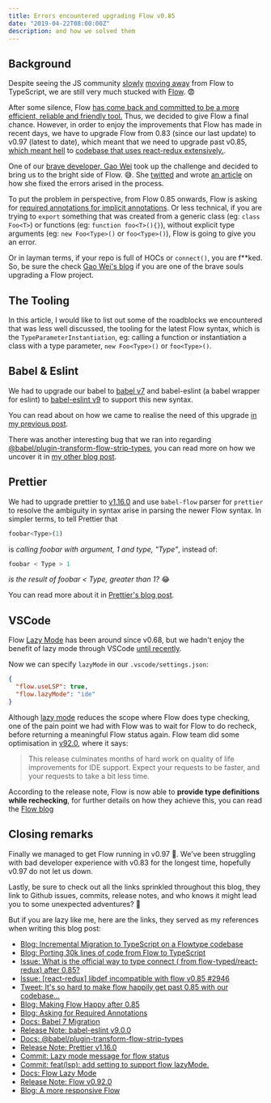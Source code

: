 ```yaml
---
title: Errors encountered upgrading Flow v0.85
date: "2019-04-22T08:00:00Z"
description: and how we solved them
---
```


## Background

Despite seeing the JS community [slowly](https://medium.com/entria/incremental-migration-to-typescript-on-a-flowtype-codebase-515f6490d92d) [moving away](https://davidgomes.com/porting-30k-lines-of-code-from-flow-to-typescript/) from Flow to TypeScript, we are still very much stucked with [Flow](https://flow.org/). 😨

After some silence, Flow [has come back and committed to be a more efficient, reliable and friendly tool.](https://medium.com/flow-type/what-the-flow-team-has-been-up-to-54239c62004f) Thus, we decided to give Flow a final chance. However, in order to enjoy the improvements that Flow has made in recent days, we have to upgrade Flow from 0.83 (since our last update) to v0.97 (latest to date), which meant that we need to upgrade past v0.85, [which meant hell](https://github.com/facebook/flow/issues/7493) to [codebase that uses react-redux extensively.](https://github.com/flow-typed/flow-typed/issues/2946).

One of our [brave developer, Gao Wei](https://wgao19.cc/) took up the challenge and decided to bring us to the bright side of Flow. 😅. She [twitted](https://twitter.com/wgao19/status/1115969686758248448) and wrote [an article](https://dev.wgao19.cc/2019-04-17__making-flow-happy-after-0.85/) on how she fixed the errors arised in the process.

To put the problem in perspective, from Flow 0.85 onwards, Flow is asking for [required annotations for implicit annotations](https://medium.com/flow-type/asking-for-required-annotations-64d4f9c1edf8). Or less technical, if you are trying to `export` something that was created from a generic class (eg: `class Foo<T>`) or functions (eg: `function foo<T>(){}`), without explicit type arguments (eg: `new Foo<Type>()` or `foo<Type>()`), Flow is going to give you an error.

Or in layman terms, if your repo is full of HOCs or `connect()`, you are f**ked. So, be sure the check [Gao Wei's blog](https://dev.wgao19.cc/2019-04-17__making-flow-happy-after-0.85/) if you are one of the brave souls upgrading a Flow project.

<!-- TODO: count how many lines of code with flow annotation -->

## The Tooling

In this article, I would like to list out some of the  roadblocks we encountered that was less well discussed, the tooling for the latest Flow syntax, which is the `TypeParameterInstantiation`, eg: calling a function or instantiation a class with a type parameter, `new Foo<Type>()` or `foo<Type>()`.

## Babel & Eslint
We had to upgrade our babel to [babel v7](https://babeljs.io/docs/en/v7-migration) and babel-eslint (a babel wrapper for eslint) to [babel-eslint v9](https://github.com/babel/babel-eslint/releases/tag/v9.0.0) to support this new syntax.

You can read about on how we came to realise the need of this upgrade [in my previous post](
https://lihautan.com/eslint-for-flow-explicit-type-argument-syntax/).

There was another interesting bug that we ran into regarding [@babel/plugin-transform-flow-strip-types](https://babeljs.io/docs/en/babel-plugin-transform-flow-strip-types), you can read more on how we uncover it in [my other blog post](/parsing-error-flow-type-parameter-instantiation/).

## Prettier
We had to upgrade prettier to [v1.16.0](https://prettier.io/blog/2019/01/20/1.16.0.html) and use `babel-flow` parser for `prettier` to resolve the ambiguity in syntax arise in parsing the newer Flow syntax. In simpler terms, to tell Prettier that

```js
foobar<Type>(1)
```

is _calling foobar with argument, 1 and type, "Type"_, instead of:

```js
foobar < Type > 1
```

_is the result of foobar < Type, greater than 1?_ 😂

You can read more about it in [Prettier's blog post](https://prettier.io/blog/2019/01/20/1.16.0.html#add-babel-flow-parser-5685-by-ikatyang).

## VSCode

Flow [Lazy Mode](https://github.com/facebook/flow/commit/3c0a2bbd118206a0a73a1a4d18375122c4ae1955) has been around since v0.68, but we hadn't enjoy the benefit of lazy mode through VSCode [until recently](https://github.com/flowtype/flow-for-vscode/commit/9c1440068f8faee95e487fc9f69b5f5ffed64bf1).

Now we can specify `lazyMode` in our `.vscode/settings.json`:

```json
{
  "flow.useLSP": true,
  "flow.lazyMode": "ide"
}
```

Although [lazy mode](https://flow.org/en/docs/lang/lazy-modes/) reduces the scope where Flow does type checking, one of the pain point we had with Flow was to wait for Flow to do recheck, before returning a meaningful Flow status again. Flow team did some optimisation in [v92.0](https://github.com/facebook/flow/releases/tag/v0.92.0), where it says:

> This release culminates months of hard work on quality of life improvements for IDE support.
Expect your requests to be faster, and your requests to take a bit less time.

According to the release note, Flow is now able to **provide type definitions while rechecking**, for further details on how they achieve this, you can read the [Flow blog](https://medium.com/flow-type/a-more-responsive-flow-1a8cb01aec11)

## Closing remarks

Finally we managed to get Flow running in v0.97 🎉. We've been struggling with bad developer experience with v0.83 for the longest time, hopefully v0.97 do not let us down.

Lastly, be sure to check out all the links sprinkled throughout this blog, they link to Github issues, commits, release notes, and who knows it might lead you to some unexpected adventures? 🤷‍

But if you are lazy like me, here are the links, they served as my references when writing this blog post:
- [Blog: Incremental Migration to TypeScript on a Flowtype codebase](https://medium.com/entria/incremental-migration-to-typescript-on-a-flowtype-codebase-515f6490d92d)
- [Blog: Porting 30k lines of code from Flow to TypeScript](https://davidgomes.com/porting-30k-lines-of-code-from-flow-to-typescript)
- [Issue: What is the official way to type connect ( from flow-typed/react-redux) after 0.85?](https://github.com/facebook/flow/issues/7493)
- [Issue: [react-redux] libdef incompatible with flow v0.85 #2946](https://github.com/flow-typed/flow-typed/issues/2946)
- [Tweet: It's so hard to make flow happily get past 0.85 with our codebase...](https://twitter.com/wgao19/status/1115969686758248448)
- [Blog: Making Flow Happy after 0.85](https://dev.wgao19.cc/2019-04-17__making-flow-happy-after-0.85/)
- [Blog: Asking for Required Annotations](https://medium.com/flow-type/asking-for-required-annotations-64d4f9c1edf8)
- [Docs: Babel 7 Migration](https://babeljs.io/docs/en/v7-migration)
- [Release Note: babel-eslint v9.0.0](https://github.com/babel/babel-eslint/releases/tag/v9.0.0)
- [Docs: @babel/plugin-transform-flow-strip-types](https://babeljs.io/docs/en/babel-plugin-transform-flow-strip-types)
- [Release Note: Prettier v1.16.0](https://prettier.io/blog/2019/01/20/1.16.0.html)
- [Commit: Lazy mode message for flow status](https://github.com/facebook/flow/commit/3c0a2bbd118206a0a73a1a4d18375122c4ae1955)
- [Commit: feat(lsp): add setting to support flow lazyMode.](https://github.com/flowtype/flow-for-vscode/commit/9c1440068f8faee95e487fc9f69b5f5ffed64bf1)
- [Docs: Flow Lazy Mode](https://flow.org/en/docs/lang/lazy-modes/)
- [Release Note: Flow v0.92.0](https://github.com/facebook/flow/releases/tag/v0.92.0)
- [Blog: A more responsive Flow](https://medium.com/flow-type/a-more-responsive-flow-1a8cb01aec11)